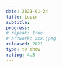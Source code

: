 ```yaml
---
date: 2021-01-24
title: Lupin
subtitle:
progress:
# repeat: true
# artwork: xxx.jpeg
released: 2021
type: tv show
rating: 4.5
---
```

